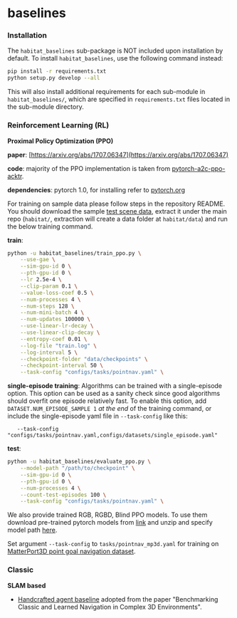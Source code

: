 baselines
==============================
### Installation

The `habitat_baselines` sub-package is NOT included upon installation by default. To install `habitat_baselines`, use the following command instead:
```bash
pip install -r requirements.txt
python setup.py develop --all
```
This will also install additional requirements for each sub-module in `habitat_baselines/`, which are specified in `requirements.txt` files located in the sub-module directory.


### Reinforcement Learning (RL)

**Proximal Policy Optimization (PPO)**

**paper**: [https://arxiv.org/abs/1707.06347](https://arxiv.org/abs/1707.06347)

**code**: majority of the PPO implementation is taken from 
[pytorch-a2c-ppo-acktr](https://github.com/ikostrikov/pytorch-a2c-ppo-acktr).
 
**dependencies**: pytorch 1.0, for installing refer to [pytorch.org](https://pytorch.org/)

For training on sample data please follow steps in the repository README. You should download the sample [test scene data](http://dl.fbaipublicfiles.com/habitat/habitat-test-scenes.zip), extract it under the main repo (`habitat/`, extraction will create a data folder at `habitat/data`) and run the below training command.

**train**:
```bash
python -u habitat_baselines/train_ppo.py \
    --use-gae \
    --sim-gpu-id 0 \
    --pth-gpu-id 0 \
    --lr 2.5e-4 \
    --clip-param 0.1 \
    --value-loss-coef 0.5 \
    --num-processes 4 \
    --num-steps 128 \
    --num-mini-batch 4 \
    --num-updates 100000 \
    --use-linear-lr-decay \
    --use-linear-clip-decay \
    --entropy-coef 0.01 \
    --log-file "train.log" \
    --log-interval 5 \
    --checkpoint-folder "data/checkpoints" \
    --checkpoint-interval 50 \
    --task-config "configs/tasks/pointnav.yaml" \


```

**single-episode training**: 
Algorithms can be trained with a single-episode option. This option can be used as a sanity check since good algorithms should overfit one episode relatively fast. To enable this option, add `DATASET.NUM_EPISODE_SAMPLE 1` *at the end* of the training command, or include the single-episode yaml file in `--task-config` like this:
```
   --task-config "configs/tasks/pointnav.yaml,configs/datasets/single_episode.yaml"
```

**test**:
```bash
python -u habitat_baselines/evaluate_ppo.py \
    --model-path "/path/to/checkpoint" \
    --sim-gpu-id 0 \
    --pth-gpu-id 0 \
    --num-processes 4 \
    --count-test-episodes 100 \
    --task-config "configs/tasks/pointnav.yaml" \


```

We also provide trained RGB, RGBD, Blind PPO models. 
To use them download pre-trained pytorch models from [link](https://dl.fbaipublicfiles.com/habitat/data/baselines/v1/habitat_baselines_v1.zip) and unzip and specify model path [here](agents/ppo_agents.py#L132).

Set argument `--task-config` to `tasks/pointnav_mp3d.yaml` for training on [MatterPort3D point goal navigation dataset](/README.md#task-datasets).

### Classic

**SLAM based**

- [Handcrafted agent baseline](slambased/README.md) adopted from the paper 
"Benchmarking Classic and Learned Navigation in Complex 3D Environments".
